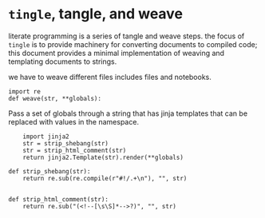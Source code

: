 # `tingle`, tangle, and weave

literate programming is a series of tangle and weave steps. the focus of `tingle`
is to provide machinery for converting documents to compiled code; this document
provides a minimal implementation of weaving and templating documents to strings.

we have to weave different files includes files and notebooks.
    
    import re
    def weave(str, **globals):

Pass a set of globals through a string that has jinja templates that can be replaced with values 
in the namespace.

    
        import jinja2
        str = strip_shebang(str)
        str = strip_html_comment(str)
        return jinja2.Template(str).render(**globals)

    def strip_shebang(str):
        return re.sub(re.compile(r"#!/.+\n"), "", str)


    def strip_html_comment(str):
        return re.sub("(<!--[\s\S]*-->?)", "", str)
